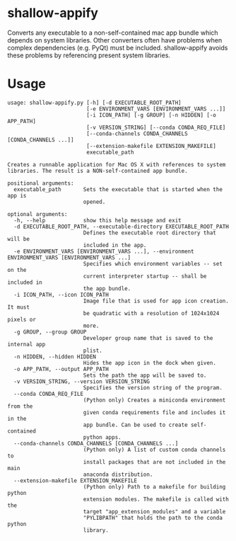 shallow-appify
==============

Converts any executable to a non-self-contained mac app bundle which depends on system libraries. Other converters often
have problems when complex dependencies (e.g. PyQt) must be included. shallow-appify avoids these problems by
referencing present system libraries.


Usage
=====

    usage: shallow-appify.py [-h] [-d EXECUTABLE_ROOT_PATH]
                             [-e ENVIRONMENT_VARS [ENVIRONMENT_VARS ...]]
                             [-i ICON_PATH] [-g GROUP] [-n HIDDEN] [-o APP_PATH]
                             [-v VERSION_STRING] [--conda CONDA_REQ_FILE]
                             [--conda-channels CONDA_CHANNELS [CONDA_CHANNELS ...]]
                             [--extension-makefile EXTENSION_MAKEFILE]
                             executable_path

    Creates a runnable application for Mac OS X with references to system
    libraries. The result is a NON-self-contained app bundle.

    positional arguments:
      executable_path       Sets the executable that is started when the app is
                            opened.

    optional arguments:
      -h, --help            show this help message and exit
      -d EXECUTABLE_ROOT_PATH, --executable-directory EXECUTABLE_ROOT_PATH
                            Defines the executable root directory that will be
                            included in the app.
      -e ENVIRONMENT_VARS [ENVIRONMENT_VARS ...], --environment ENVIRONMENT_VARS [ENVIRONMENT_VARS ...]
                            Specifies which environment variables -- set on the
                            current interpreter startup -- shall be included in
                            the app bundle.
      -i ICON_PATH, --icon ICON_PATH
                            Image file that is used for app icon creation. It must
                            be quadratic with a resolution of 1024x1024 pixels or
                            more.
      -g GROUP, --group GROUP
                            Developer group name that is saved to the internal app
                            plist.
      -n HIDDEN, --hidden HIDDEN
                            Hides the app icon in the dock when given.
      -o APP_PATH, --output APP_PATH
                            Sets the path the app will be saved to.
      -v VERSION_STRING, --version VERSION_STRING
                            Specifies the version string of the program.
      --conda CONDA_REQ_FILE
                            (Python only) Creates a miniconda environment from the
                            given conda requirements file and includes it in the
                            app bundle. Can be used to create self-contained
                            python apps.
      --conda-channels CONDA_CHANNELS [CONDA_CHANNELS ...]
                            (Python only) A list of custom conda channels to
                            install packages that are not included in the main
                            anaconda distribution.
      --extension-makefile EXTENSION_MAKEFILE
                            (Python only) Path to a makefile for building python
                            extension modules. The makefile is called with the
                            target "app_extension_modules" and a variable
                            "PYLIBPATH" that holds the path to the conda python
                            library.
